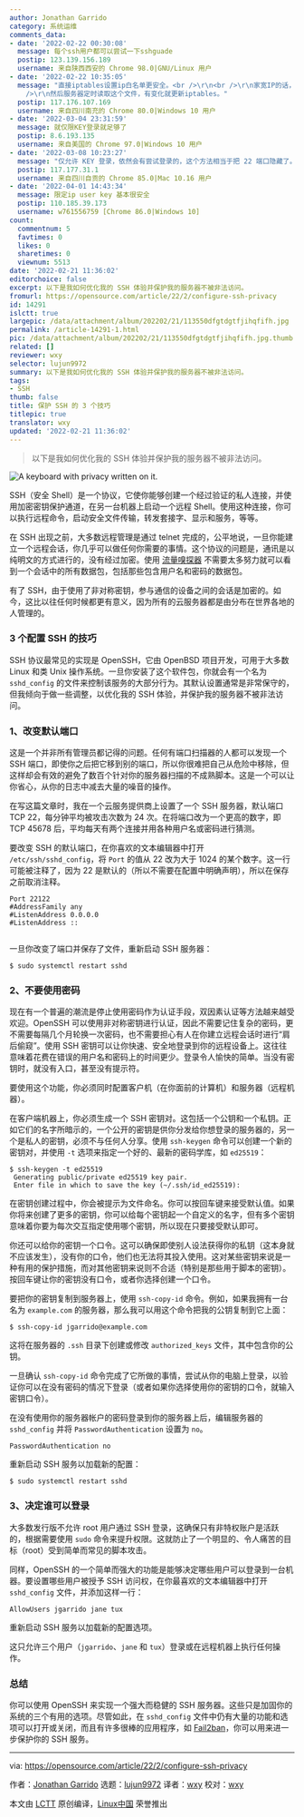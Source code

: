 ```yaml
---
author: Jonathan Garrido
category: 系统运维
comments_data:
- date: '2022-02-22 00:30:08'
  message: 每个ssh用户都可以尝试一下sshguade
  postip: 123.139.156.189
  username: 来自陕西西安的 Chrome 98.0|GNU/Linux 用户
- date: '2022-02-22 10:35:05'
  message: "直接iptables设置ip白名单更安全。<br />\r\n<br />\r\n家宽IP的话，可以向坚果云之类支持WebDAV的网盘(也可自建)传一个包含家宽IP的文本文件，<br
    />\r\n然后服务器定时读取这个文件，有变化就更新iptables。"
  postip: 117.176.107.169
  username: 来自四川南充的 Chrome 80.0|Windows 10 用户
- date: '2022-03-04 23:31:59'
  message: 就仅限KEY登录就足够了
  postip: 8.6.193.135
  username: 来自美国的 Chrome 97.0|Windows 10 用户
- date: '2022-03-08 10:23:27'
  message: "仅允许 KEY 登录，依然会有尝试登录的，这个方法相当于把 22 端口隐藏了。<br />\r\n<br />\r\n有点类似于端口敲门 (wiki.archlinux.org/title/Port_knocking)。"
  postip: 117.177.31.1
  username: 来自四川自贡的 Chrome 85.0|Mac 10.16 用户
- date: '2022-04-01 14:43:34'
  message: 限定ip user key 基本很安全
  postip: 110.185.39.173
  username: w761556759 [Chrome 86.0|Windows 10]
count:
  commentnum: 5
  favtimes: 0
  likes: 0
  sharetimes: 0
  viewnum: 5513
date: '2022-02-21 11:36:02'
editorchoice: false
excerpt: 以下是我如何优化我的 SSH 体验并保护我的服务器不被非法访问。
fromurl: https://opensource.com/article/22/2/configure-ssh-privacy
id: 14291
islctt: true
largepic: /data/attachment/album/202202/21/113550dfgtdgtfjihqfifh.jpg
permalink: /article-14291-1.html
pic: /data/attachment/album/202202/21/113550dfgtdgtfjihqfifh.jpg.thumb.jpg
related: []
reviewer: wxy
selector: lujun9972
summary: 以下是我如何优化我的 SSH 体验并保护我的服务器不被非法访问。
tags:
- SSH
thumb: false
title: 保护 SSH 的 3 个技巧
titlepic: true
translator: wxy
updated: '2022-02-21 11:36:02'
---
```



> 
> 以下是我如何优化我的 SSH 体验并保护我的服务器不被非法访问。
> 
> 
> 


![](/data/attachment/album/202202/21/113550dfgtdgtfjihqfifh.jpg "A keyboard with privacy written on it.")


SSH（安全 Shell）是一个协议，它使你能够创建一个经过验证的私人连接，并使用加密密钥保护通道，在另一台机器上启动一个远程 Shell。使用这种连接，你可以执行远程命令，启动安全文件传输，转发套接字、显示和服务，等等。


在 SSH 出现之前，大多数远程管理是通过 telnet 完成的，公平地说，一旦你能建立一个远程会话，你几乎可以做任何你需要的事情。这个协议的问题是，通讯是以纯明文的方式进行的，没有经过加密。使用 [流量嗅探器](https://www.redhat.com/sysadmin/troubleshoot-network-dhcp-configuration) 不需要太多努力就可以看到一个会话中的所有数据包，包括那些包含用户名和密码的数据包。


有了 SSH，由于使用了非对称密钥，参与通信的设备之间的会话是加密的。如今，这比以往任何时候都更有意义，因为所有的云服务器都是由分布在世界各地的人管理的。


### 3 个配置 SSH 的技巧


SSH 协议最常见的实现是 OpenSSH，它由 OpenBSD 项目开发，可用于大多数 Linux 和类 Unix 操作系统。一旦你安装了这个软件包，你就会有一个名为 `sshd_config` 的文件来控制该服务的大部分行为。其默认设置通常是非常保守的，但我倾向于做一些调整，以优化我的 SSH 体验，并保护我的服务器不被非法访问。


### 1、改变默认端口


这是一个并非所有管理员都记得的问题。任何有端口扫描器的人都可以发现一个 SSH 端口，即使你之后把它移到别的端口，所以你很难把自己从危险中移除，但这样却会有效的避免了数百个针对你的服务器扫描的不成熟脚本。这是一个可以让你省心，从你的日志中减去大量的噪音的操作。


在写这篇文章时，我在一个云服务提供商上设置了一个 SSH 服务器，默认端口 TCP 22，每分钟平均被攻击次数为 24 次。在将端口改为一个更高的数字，即 TCP 45678 后，平均每天有两个连接并用各种用户名或密码进行猜测。


要改变 SSH 的默认端口，在你喜欢的文本编辑器中打开 `/etc/ssh/sshd_config`，将 `Port` 的值从 22 改为大于 1024 的某个数字。这一行可能被注释了，因为 22 是默认的（所以不需要在配置中明确声明），所以在保存之前取消注释。



```
Port 22122
#AddressFamily any 
#ListenAddress 0.0.0.0 
#ListenAddress ::


```

一旦你改变了端口并保存了文件，重新启动 SSH 服务器：



```
$ sudo systemctl restart sshd

```

### 2、不要使用密码


现在有一个普遍的潮流是停止使用密码作为认证手段，双因素认证等方法越来越受欢迎。OpenSSH 可以使用非对称密钥进行认证，因此不需要记住复杂的密码，更不需要每隔几个月轮换一次密码，也不需要担心有人在你建立远程会话时进行“肩后偷窥”。使用 SSH 密钥可以让你快速、安全地登录到你的远程设备上。这往往意味着花费在错误的用户名和密码上的时间更少。登录令人愉快的简单。当没有密钥时，就没有入口，甚至没有提示符。


要使用这个功能，你必须同时配置客户机（在你面前的计算机）和服务器（远程机器）。


在客户端机器上，你必须生成一个 SSH 密钥对。这包括一个公钥和一个私钥。正如它们的名字所暗示的，一个公开的密钥是供你分发给你想登录的服务器的，另一个是私人的密钥，必须不与任何人分享。使用 `ssh-keygen` 命令可以创建一个新的密钥对，并使用 `-t` 选项来指定一个好的、最新的密码学库，如 `ed25519`：



```
$ ssh-keygen -t ed25519    
 Generating public/private ed25519 key pair. 
 Enter file in which to save the key (~/.ssh/id_ed25519):

```

在密钥创建过程中，你会被提示为文件命名。你可以按回车键来接受默认值。如果你将来创建了更多的密钥，你可以给每个密钥起一个自定义的名字，但有多个密钥意味着你要为每次交互指定使用哪个密钥，所以现在只要接受默认即可。


你还可以给你的密钥一个口令。这可以确保即使别人设法获得你的私钥（这本身就不应该发生），没有你的口令，他们也无法将其投入使用。这对某些密钥来说是一种有用的保护措施，而对其他密钥来说则不合适（特别是那些用于脚本的密钥）。按回车键让你的密钥没有口令，或者你选择创建一个口令。


要把你的密钥复制到服务器上，使用 `ssh-copy-id` 命令。例如，如果我拥有一台名为 `example.com` 的服务器，那么我可以用这个命令把我的公钥复制到它上面：



```
$ ssh-copy-id jgarrido@example.com

```

这将在服务器的 `.ssh` 目录下创建或修改 `authorized_keys` 文件，其中包含你的公钥。


一旦确认 `ssh-copy-id` 命令完成了它所做的事情，尝试从你的电脑上登录，以验证你可以在没有密码的情况下登录（或者如果你选择使用你的密钥的口令，就输入密钥口令）。


在没有使用你的服务器帐户的密码登录到你的服务器上后，编辑服务器的 `sshd_config` 并将 `PasswordAuthentication` 设置为 `no`。



```
PasswordAuthentication no

```

重新启动 SSH 服务以加载新的配置：



```
$ sudo systemctl restart sshd

```

### 3、决定谁可以登录


大多数发行版不允许 root 用户通过 SSH 登录，这确保只有非特权账户是活跃的，根据需要使用 `sudo` 命令来提升权限。这就防止了一个明显的、令人痛苦的目标（root）受到简单而常见的脚本攻击。


同样，OpenSSH 的一个简单而强大的功能是能够决定哪些用户可以登录到一台机器。要设置哪些用户被授予 SSH 访问权，在你最喜欢的文本编辑器中打开 `sshd_config` 文件，并添加这样一行：



```
AllowUsers jgarrido jane tux

```

重新启动 SSH 服务以加载新的配置选项。


这只允许三个用户（`jgarrido`、`jane` 和 `tux`）登录或在远程机器上执行任何操作。


### 总结


你可以使用 OpenSSH 来实现一个强大而稳健的 SSH 服务器。这些只是加固你的系统的三个有用的选项。尽管如此，在 `sshd_config` 文件中仍有大量的功能和选项可以打开或关闭，而且有许多很棒的应用程序，如 [Fail2ban](https://opensource.com/life/15/7/pipe-dreams)，你可以用来进一步保护你的 SSH 服务。




---


via: <https://opensource.com/article/22/2/configure-ssh-privacy>


作者：[Jonathan Garrido](https://opensource.com/users/jgarrido) 选题：[lujun9972](https://github.com/lujun9972) 译者：[wxy](https://github.com/wxy) 校对：[wxy](https://github.com/wxy)


本文由 [LCTT](https://github.com/LCTT/TranslateProject) 原创编译，[Linux中国](https://linux.cn/) 荣誉推出